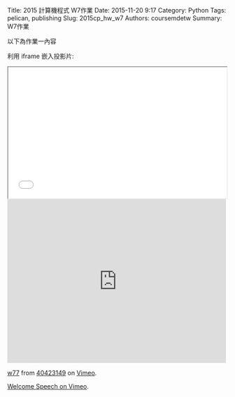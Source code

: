 Title: 2015 計算機程式 W7作業
Date: 2015-11-20 9:17
Category: Python
Tags: pelican, publishing
Slug: 2015cp_hw_w7
Authors: coursemdetw
Summary: W7作業

以下為作業一內容

利用 iframe 嵌入投影片:

<iframe src="40423149_cp_w7_p.html" width="500" height="300"></iframe>


<iframe src="https://player.vimeo.com/video/145730867" width="500" height="375" frameborder="0" webkitallowfullscreen mozallowfullscreen allowfullscreen></iframe> <p><a href="https://vimeo.com/145730867">w77</a> from <a href="https://vimeo.com/user44512429">40423149</a> on <a href="https://vimeo.com">Vimeo</a>.</p>

<p><a href="https://vimeo.com/137724068">Welcome Speech on <a href="https://vimeo.com">Vimeo</a>.</p>